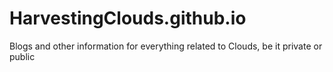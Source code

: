 # HarvestingClouds.github.io
Blogs and other information for everything related to Clouds, be it private or public
